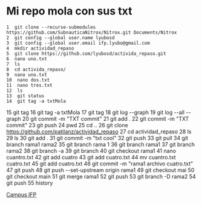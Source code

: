 # Mi repo mola con sus txt
    1  git clone --recurse-submodules https://github.com/SubnauticaNitrox/Nitrox.git Documents/Nitrox
    2  git config --global user.name lyubosd
    3  git config --global user.email ifp.lyubo@gmail.com
    4  mkdir actividad_repaso
    5  git clone https://github.com/lyubosd/activida_repaso.git
    6  nano uno.txt
    7  ls
    8  cd activida_repaso/
    9  nano uno.txt
    10  nano dos.txt
    11  nano tres.txt
    12  ls
    13  git status
    14  git tag -a txtMola
   15  git tag
   16  git tag -a txtMola
   17  git tag
   18  git log --graph
   19  git log --all --graph
   20  git commit -m "TXT commit"
   21  git add .
   22  git commit -m "TXT commit"
   23  git push
   24  pwd
   25  cd ..
   26  git clone https://github.com/patilanz/actividad_repaso
   27  cd actividad_repaso
   28  ls
   29  ls
   30  git add .
   31  git commit -m "txt cool"
   32  git push
   33  git pull
   34  git branch rama1 rama2
   35  git branch rama 1
   36  git branch rama1
   37  git branch rama2
   38  git branch -a
   39  git branch
   40  git checkout rama1
   41  nano cuantro.txt
   42  git add cuatro
   43  git add cuatro.txt
   44  mv cuantro.txt cuatro.txt
   45  git add cuatro.txt
   46  git commit -m "rama1 archivo cuatro.txt"
   47  git push
   48  git push --set-upstream origin rama1
   49  git checkout mai
   50  git checkout main
   51  git merge rama1
   52  git push
   53  git branch -D rama2
   54  git push
   55  history
   
   [Campus IFP](https://campus.ifp.es)	
   
